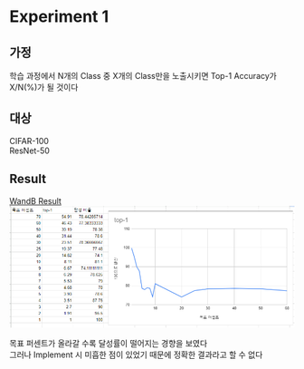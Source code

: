 # Experiment 1  
## 가정
학습 과정에서 N개의 Class 중 X개의 Class만을 노출시키면 Top-1 Accuracy가 X/N(%)가 될 것이다

## 대상
CIFAR-100  
ResNet-50

## Result  
[WandB Result](https://api.wandb.ai/links/oso0310/k1f1i0tn)
![image](https://github.com/Chihiro0623/ContinualLearning/blob/main/Experiments/experiment1/experiment1-1/Result.png)  

목표 퍼센트가 올라갈 수록 달성률이 떨어지는 경향을 보였다  
그러나 Implement 시 미흡한 점이 있었기 때문에 정확한 결과라고 할 수 없다  
